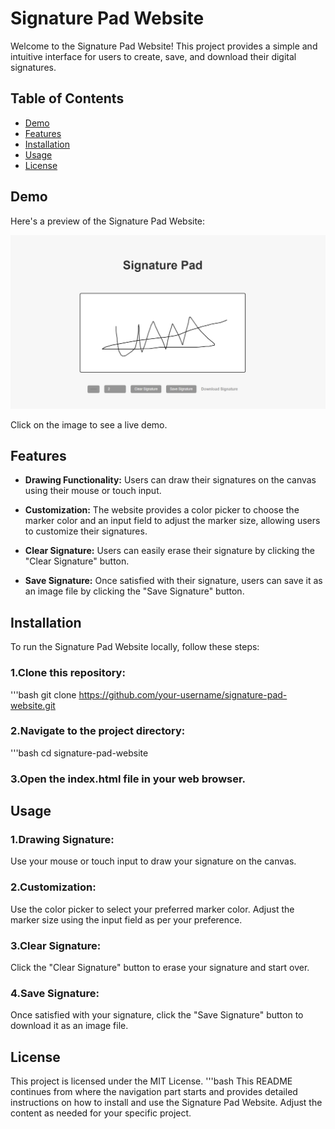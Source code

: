 
# Signature Pad Website

Welcome to the Signature Pad Website! This project provides a simple and intuitive interface for users to create, save, and download their digital signatures.

## Table of Contents

- [Demo](#demo)
- [Features](#features)
- [Installation](#installation)
- [Usage](#usage)
- [License](#license)

## Demo

Here's a preview of the Signature Pad Website:

[![Signature Pad Website Demo](image.png)](https://nagriksignature.netlify.app)

Click on the image to see a live demo.

## Features

- **Drawing Functionality:** Users can draw their signatures on the canvas using their mouse or touch input.
  
- **Customization:** The website provides a color picker to choose the marker color and an input field to adjust the marker size, allowing users to customize their signatures.
  
- **Clear Signature:** Users can easily erase their signature by clicking the "Clear Signature" button.
  
- **Save Signature:** Once satisfied with their signature, users can save it as an image file by clicking the "Save Signature" button.

## Installation
To run the Signature Pad Website locally, follow these steps:

### 1.Clone this repository:
'''bash
git clone https://github.com/your-username/signature-pad-website.git

### 2.Navigate to the project directory:
'''bash
cd signature-pad-website

### 3.Open the index.html file in your web browser.

## Usage
### 1.Drawing Signature:

Use your mouse or touch input to draw your signature on the canvas.
### 2.Customization:

Use the color picker to select your preferred marker color.
Adjust the marker size using the input field as per your preference.
### 3.Clear Signature:

Click the "Clear Signature" button to erase your signature and start over.
### 4.Save Signature:

Once satisfied with your signature, click the "Save Signature" button to download it as an image file.

## License
This project is licensed under the MIT License.
'''bash
This README continues from where the navigation part starts and provides detailed instructions on how to install and use the Signature Pad Website. Adjust the content as needed for your specific project.

